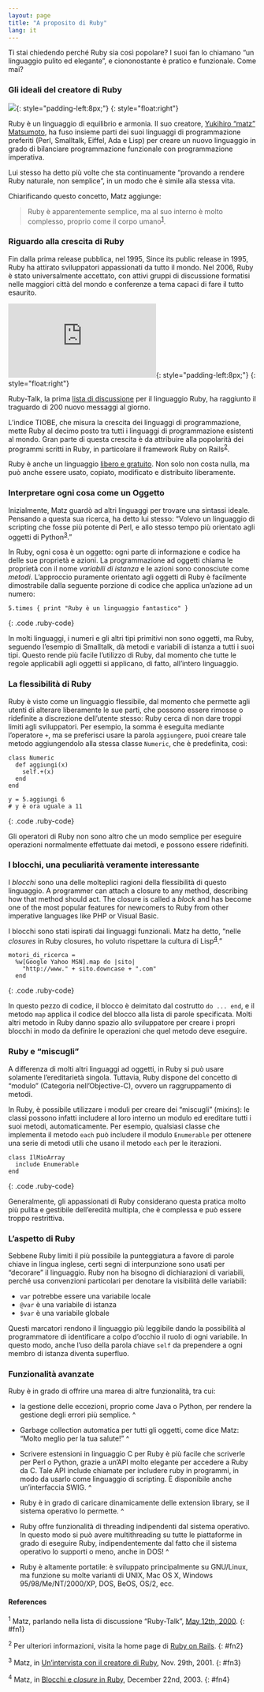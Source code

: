 ```yaml
---
layout: page
title: "A proposito di Ruby"
lang: it
---
```


Ti stai chiedendo perché Ruby sia così popolare? I suoi fan lo chiamano
“un linguaggio pulito ed elegante”, e ciononostante è pratico e
funzionale. Come mai?

### Gli ideali del creatore di Ruby

![](http://redhanded.hobix.com/images/ruby-lang-matz.png){:
style="padding-left:8px;"}
{: style="float:right"}

Ruby è un linguaggio di equilibrio e armonia. Il suo creatore, [Yukihiro
“matz” Matsumoto][1], ha fuso insieme parti dei suoi linguaggi di
programmazione preferiti (Perl, Smalltalk, Eiffel, Ada e Lisp) per
creare un nuovo linguaggio in grado di bilanciare programmazione
funzionale con programmazione imperativa.

Lui stesso ha detto più volte che sta continuamente “provando a rendere
Ruby naturale, non semplice”, in un modo che è simile alla stessa vita.

Chiarificando questo concetto, Matz aggiunge:

> Ruby è apparentemente semplice, ma al suo interno è molto complesso,
> proprio come il corpo umano<sup>[1](#fn1)</sup>.

### Riguardo alla crescita di Ruby

Fin dalla prima release pubblica, nel 1995, Since its public release in
1995, Ruby ha attirato sviluppatori appassionati da tutto il mondo. Nel
2006, Ruby è stato universalmente accettato, con attivi gruppi di
discussione formatisi nelle maggiori città del mondo e conferenze a tema
capaci di fare il tutto esaurito.

![Grafico per cortesia di
Gmane.](http://gmane.org/plot-rate.php?group=gmane.comp.lang.ruby.general&amp;width=280&amp;height=140&amp;title=Ruby-Talk+Activity+over+4+Years
"Grafico per cortesia di Gmane."){: style="padding-left:8px;"}
{: style="float:right"}

Ruby-Talk, la prima [lista di discussione](/it/community/mailing-lists/)
per il linguaggio Ruby, ha raggiunto il traguardo di 200 nuovo messaggi
al giorno.

L’indice TIOBE, che misura la crescita dei linguaggi di programmazione,
mette Ruby al decimo posto tra tutti i linguaggi di programmazione
esistenti al mondo. Gran parte di questa crescita è da attribuire alla
popolarità dei programmi scritti in Ruby, in particolare il framework
Ruby on Rails<sup>[2](#fn2)</sup>.

Ruby è anche un linguaggio [libero e gratuito](./license.txt). Non solo
non costa nulla, ma può anche essere usato, copiato, modificato e
distribuito liberamente.

### Interpretare ogni cosa come un Oggetto

Inizialmente, Matz guardò ad altri linguaggi per trovare una sintassi
ideale. Pensando a questa sua ricerca, ha detto lui stesso: “Volevo un
linguaggio di scripting che fosse più potente di Perl, e allo stesso
tempo più orientato agli oggetti di Python<sup>[3](#fn3)</sup>.”

In Ruby, ogni cosa è un oggetto: ogni parte di informazione e codice ha
delle sue proprietà e azioni. La programmazione ad oggetti chiama le
proprietà con il nome *variabili di istanza* e le azioni sono conosciute
come *metodi*. L’approccio puramente orientato agli oggetti di Ruby è
facilmente dimostrabile dalla seguente porzione di codice che applica
un’azione ad un numero:

    5.times { print "Ruby è un linguaggio fantastico" }
{: .code .ruby-code}

In molti linguaggi, i numeri e gli altri tipi primitivi non sono
oggetti, ma Ruby, seguendo l’esempio di Smalltalk, dà metodi e variabili
di istanza a tutti i suoi tipi. Questo rende più facile l’utilizzo di
Ruby, dal momento che tutte le regole applicabili agli oggetti si
applicano, di fatto, all’intero linguaggio.

### La flessibilità di Ruby

Ruby è visto come un linguaggio flessibile, dal momento che permette
agli utenti di alterare liberamente le sue parti, che possono essere
rimosse o ridefinite a discrezione dell’utente stesso: Ruby cerca di non
dare troppi limiti agli sviluppatori. Per esempio, la somma è eseguita
mediante l’operatore `+`, ma se preferisci usare la parola `aggiungere`,
puoi creare tale metodo aggiungendolo alla stessa classe `Numeric`, che
è predefinita, così:

    class Numeric
      def aggiungi(x)
        self.+(x)
      end
    end
    
    y = 5.aggiungi 6
    # y è ora uguale a 11
{: .code .ruby-code}

Gli operatori di Ruby non sono altro che un modo semplice per eseguire
operazioni normalmente effettuate dai metodi, e possono essere
ridefiniti.

### I blocchi, una peculiarità veramente interessante

I *blocchi* sono una delle molteplici ragioni della flessibilità di
questo linguaggio. A programmer can attach a closure to any method,
describing how that method should act. The closure is called a *block*
and has become one of the most popular features for newcomers to Ruby
from other imperative languages like PHP or Visual Basic.

I blocchi sono stati ispirati dai linguaggi funzionali. Matz ha detto,
“nelle *closures* in Ruby closures, ho voluto rispettare la cultura di
Lisp<sup>[4](#fn4)</sup>.”

    motori_di_ricerca = 
      %w[Google Yahoo MSN].map do |sito|
        "http://www." + sito.downcase + ".com"
      end
{: .code .ruby-code}

In questo pezzo di codice, il blocco è deimitato dal costrutto `do ...
end`, e il metodo `map` applica il codice del blocco alla lista di
parole specificata. Molti altri metodo in Ruby danno spazio allo
sviluppatore per creare i propri blocchi in modo da definire le
operazioni che quel metodo deve eseguire.

### Ruby e “miscugli”

A differenza di molti altri linguaggi ad oggetti, in Ruby si può usare
solamente l’ereditarietà singola. Tuttavia, Ruby dispone del concetto di
“modulo” (Categoria nell’Objective-C), ovvero un raggruppamento di
metodi.

In Ruby, è possibile utilizzare i moduli per creare dei “miscugli”
(mixins): le classi possono infatti includere al loro interno un modulo
ed ereditare tutti i suoi metodi, automaticamente. Per esempio,
qualsiasi classe che implementa il metodo `each` può includere il modulo
`Enumerable` per ottenere una serie di metodi utili che usano il metodo
`each` per le iterazioni.

    class IlMioArray
      include Enumerable
    end
{: .code .ruby-code}

Generalmente, gli appassionati di Ruby considerano questa pratica molto
più pulita e gestibile dell’eredità multipla, che è complessa e può
essere troppo restrittiva.

### L’aspetto di Ruby

Sebbene Ruby limiti il più possibile la punteggiatura a favore di parole
chiave in lingua inglese, certi segni di interpunzione sono usati per
“decorare” il linguaggio. Ruby non ha bisogno di dichiarazioni di
variabili, perché usa convenzioni particolari per denotare la visibilità
delle variabili:

* `var` potrebbe essere una variabile locale
* `@var` è una variabile di istanza
* `$var` è una variabile globale

Questi marcatori rendono il linguaggio più leggibile dando la
possibilità al programmatore di identificare a colpo d’occhio il ruolo
di ogni variabile. In questo modo, anche l’uso della parola chiave
`self` da prependere a ogni membro di istanza diventa superfluo.

### Funzionalità avanzate

Ruby è in grado di offrire una marea di altre funzionalità, tra cui:

* la gestione delle eccezioni, proprio come Java o Python, per rendere
  la gestione degli errori più semplice.
^

* Garbage collection automatica per tutti gli oggetti, come dice Matz:
  “Molto meglio per la tua salute!”
^

* Scrivere estensioni in linguaggio C per Ruby è più facile che
  scriverle per Perl o Python, grazie a un’API molto elegante per
  accedere a Ruby da C. Tale API include chiamate per includere ruby in
  programmi, in modo da usarlo come linguaggio di scripting. È
  disponibile anche un’interfaccia SWIG.
^

* Ruby è in grado di caricare dinamicamente delle extension library, se
  il sistema operativo lo permette.
^

* Ruby offre funzionalità di threading indipendenti dal sistema
  operativo. In questo modo si può avere multithreading su tutte le
  piattaforme in grado di eseguire Ruby, indipendentemente dal fatto che
  il sistema operativo lo supporti o meno, anche in DOS!
^

* Ruby è altamente portatile: è sviluppato principalmente su GNU/Linux,
  ma funzione su molte varianti di UNIX, Mac OS X, Windows
  95/98/Me/NT/2000/XP, DOS, BeOS, OS/2, ecc.

#### References

<sup>1</sup> Matz, parlando nella lista di discussione “Ruby-Talk”, [May
12th, 2000][2].
{: #fn1}

<sup>2</sup> Per ulteriori informazioni, visita la home page di [Ruby on
Rails][3].
{: #fn2}

<sup>3</sup> Matz, in [Un’intervista con il creatore di Ruby][4], Nov.
29th, 2001.
{: #fn3}

<sup>4</sup> Matz, in [Blocchi e *closure* in Ruby][5], December 22nd,
2003.
{: #fn4}



[1]: http://www.rubyist.net/~matz/ 
[2]: http://blade.nagaokaut.ac.jp/cgi-bin/scat.rb/ruby/ruby-talk/2773 
[3]: http://rubyonrails.org/ 
[4]: http://www.linuxdevcenter.com/pub/a/linux/2001/11/29/ruby.html 
[5]: http://www.artima.com/intv/closures2.html 
